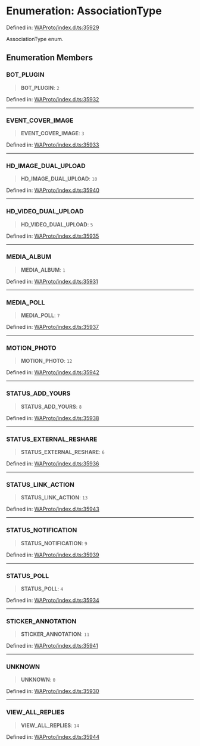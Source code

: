 # Enumeration: AssociationType

Defined in: [WAProto/index.d.ts:35929](https://github.com/Fokusdotid/bail/blob/a1b2bb6d3d63874a4f497e70ebd6347b2869da8e/WAProto/index.d.ts#L35929)

AssociationType enum.

## Enumeration Members

### BOT\_PLUGIN

> **BOT\_PLUGIN**: `2`

Defined in: [WAProto/index.d.ts:35932](https://github.com/Fokusdotid/bail/blob/a1b2bb6d3d63874a4f497e70ebd6347b2869da8e/WAProto/index.d.ts#L35932)

***

### EVENT\_COVER\_IMAGE

> **EVENT\_COVER\_IMAGE**: `3`

Defined in: [WAProto/index.d.ts:35933](https://github.com/Fokusdotid/bail/blob/a1b2bb6d3d63874a4f497e70ebd6347b2869da8e/WAProto/index.d.ts#L35933)

***

### HD\_IMAGE\_DUAL\_UPLOAD

> **HD\_IMAGE\_DUAL\_UPLOAD**: `10`

Defined in: [WAProto/index.d.ts:35940](https://github.com/Fokusdotid/bail/blob/a1b2bb6d3d63874a4f497e70ebd6347b2869da8e/WAProto/index.d.ts#L35940)

***

### HD\_VIDEO\_DUAL\_UPLOAD

> **HD\_VIDEO\_DUAL\_UPLOAD**: `5`

Defined in: [WAProto/index.d.ts:35935](https://github.com/Fokusdotid/bail/blob/a1b2bb6d3d63874a4f497e70ebd6347b2869da8e/WAProto/index.d.ts#L35935)

***

### MEDIA\_ALBUM

> **MEDIA\_ALBUM**: `1`

Defined in: [WAProto/index.d.ts:35931](https://github.com/Fokusdotid/bail/blob/a1b2bb6d3d63874a4f497e70ebd6347b2869da8e/WAProto/index.d.ts#L35931)

***

### MEDIA\_POLL

> **MEDIA\_POLL**: `7`

Defined in: [WAProto/index.d.ts:35937](https://github.com/Fokusdotid/bail/blob/a1b2bb6d3d63874a4f497e70ebd6347b2869da8e/WAProto/index.d.ts#L35937)

***

### MOTION\_PHOTO

> **MOTION\_PHOTO**: `12`

Defined in: [WAProto/index.d.ts:35942](https://github.com/Fokusdotid/bail/blob/a1b2bb6d3d63874a4f497e70ebd6347b2869da8e/WAProto/index.d.ts#L35942)

***

### STATUS\_ADD\_YOURS

> **STATUS\_ADD\_YOURS**: `8`

Defined in: [WAProto/index.d.ts:35938](https://github.com/Fokusdotid/bail/blob/a1b2bb6d3d63874a4f497e70ebd6347b2869da8e/WAProto/index.d.ts#L35938)

***

### STATUS\_EXTERNAL\_RESHARE

> **STATUS\_EXTERNAL\_RESHARE**: `6`

Defined in: [WAProto/index.d.ts:35936](https://github.com/Fokusdotid/bail/blob/a1b2bb6d3d63874a4f497e70ebd6347b2869da8e/WAProto/index.d.ts#L35936)

***

### STATUS\_LINK\_ACTION

> **STATUS\_LINK\_ACTION**: `13`

Defined in: [WAProto/index.d.ts:35943](https://github.com/Fokusdotid/bail/blob/a1b2bb6d3d63874a4f497e70ebd6347b2869da8e/WAProto/index.d.ts#L35943)

***

### STATUS\_NOTIFICATION

> **STATUS\_NOTIFICATION**: `9`

Defined in: [WAProto/index.d.ts:35939](https://github.com/Fokusdotid/bail/blob/a1b2bb6d3d63874a4f497e70ebd6347b2869da8e/WAProto/index.d.ts#L35939)

***

### STATUS\_POLL

> **STATUS\_POLL**: `4`

Defined in: [WAProto/index.d.ts:35934](https://github.com/Fokusdotid/bail/blob/a1b2bb6d3d63874a4f497e70ebd6347b2869da8e/WAProto/index.d.ts#L35934)

***

### STICKER\_ANNOTATION

> **STICKER\_ANNOTATION**: `11`

Defined in: [WAProto/index.d.ts:35941](https://github.com/Fokusdotid/bail/blob/a1b2bb6d3d63874a4f497e70ebd6347b2869da8e/WAProto/index.d.ts#L35941)

***

### UNKNOWN

> **UNKNOWN**: `0`

Defined in: [WAProto/index.d.ts:35930](https://github.com/Fokusdotid/bail/blob/a1b2bb6d3d63874a4f497e70ebd6347b2869da8e/WAProto/index.d.ts#L35930)

***

### VIEW\_ALL\_REPLIES

> **VIEW\_ALL\_REPLIES**: `14`

Defined in: [WAProto/index.d.ts:35944](https://github.com/Fokusdotid/bail/blob/a1b2bb6d3d63874a4f497e70ebd6347b2869da8e/WAProto/index.d.ts#L35944)
